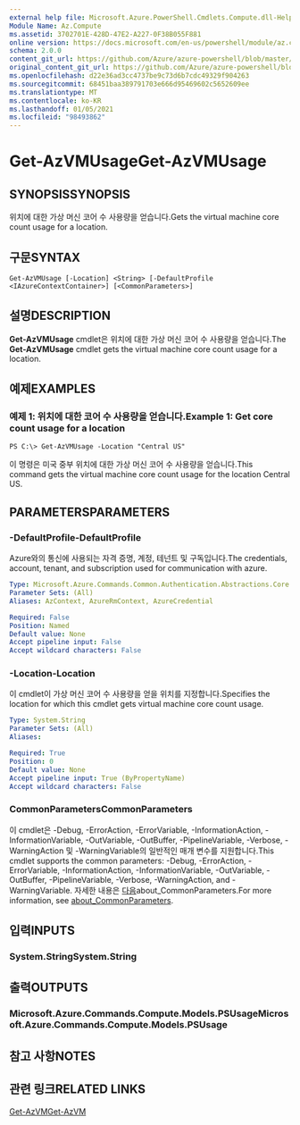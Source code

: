```yaml
---
external help file: Microsoft.Azure.PowerShell.Cmdlets.Compute.dll-Help.xml
Module Name: Az.Compute
ms.assetid: 3702701E-428D-47E2-A227-0F38B055F881
online version: https://docs.microsoft.com/en-us/powershell/module/az.compute/get-azvmusage
schema: 2.0.0
content_git_url: https://github.com/Azure/azure-powershell/blob/master/src/Compute/Compute/help/Get-AzVMUsage.md
original_content_git_url: https://github.com/Azure/azure-powershell/blob/master/src/Compute/Compute/help/Get-AzVMUsage.md
ms.openlocfilehash: d22e36ad3cc4737be9c73d6b7cdc49329f904263
ms.sourcegitcommit: 68451baa389791703e666d95469602c5652609ee
ms.translationtype: MT
ms.contentlocale: ko-KR
ms.lasthandoff: 01/05/2021
ms.locfileid: "98493862"
---
```

# <span data-ttu-id="f6272-101">Get-AzVMUsage</span><span class="sxs-lookup"><span data-stu-id="f6272-101">Get-AzVMUsage</span></span>

## <span data-ttu-id="f6272-102">SYNOPSIS</span><span class="sxs-lookup"><span data-stu-id="f6272-102">SYNOPSIS</span></span>
<span data-ttu-id="f6272-103">위치에 대한 가상 머신 코어 수 사용량을 얻습니다.</span><span class="sxs-lookup"><span data-stu-id="f6272-103">Gets the virtual machine core count usage for a location.</span></span>

## <span data-ttu-id="f6272-104">구문</span><span class="sxs-lookup"><span data-stu-id="f6272-104">SYNTAX</span></span>

```
Get-AzVMUsage [-Location] <String> [-DefaultProfile <IAzureContextContainer>] [<CommonParameters>]
```

## <span data-ttu-id="f6272-105">설명</span><span class="sxs-lookup"><span data-stu-id="f6272-105">DESCRIPTION</span></span>
<span data-ttu-id="f6272-106">**Get-AzVMUsage** cmdlet은 위치에 대한 가상 머신 코어 수 사용량을 얻습니다.</span><span class="sxs-lookup"><span data-stu-id="f6272-106">The **Get-AzVMUsage** cmdlet gets the virtual machine core count usage for a location.</span></span>

## <span data-ttu-id="f6272-107">예제</span><span class="sxs-lookup"><span data-stu-id="f6272-107">EXAMPLES</span></span>

### <span data-ttu-id="f6272-108">예제 1: 위치에 대한 코어 수 사용량을 얻습니다.</span><span class="sxs-lookup"><span data-stu-id="f6272-108">Example 1: Get core count usage for a location</span></span>
```
PS C:\> Get-AzVMUsage -Location "Central US"
```

<span data-ttu-id="f6272-109">이 명령은 미국 중부 위치에 대한 가상 머신 코어 수 사용량을 얻습니다.</span><span class="sxs-lookup"><span data-stu-id="f6272-109">This command gets the virtual machine core count usage for the location Central US.</span></span>

## <span data-ttu-id="f6272-110">PARAMETERS</span><span class="sxs-lookup"><span data-stu-id="f6272-110">PARAMETERS</span></span>

### <span data-ttu-id="f6272-111">-DefaultProfile</span><span class="sxs-lookup"><span data-stu-id="f6272-111">-DefaultProfile</span></span>
<span data-ttu-id="f6272-112">Azure와의 통신에 사용되는 자격 증명, 계정, 테넌트 및 구독입니다.</span><span class="sxs-lookup"><span data-stu-id="f6272-112">The credentials, account, tenant, and subscription used for communication with azure.</span></span>

```yaml
Type: Microsoft.Azure.Commands.Common.Authentication.Abstractions.Core.IAzureContextContainer
Parameter Sets: (All)
Aliases: AzContext, AzureRmContext, AzureCredential

Required: False
Position: Named
Default value: None
Accept pipeline input: False
Accept wildcard characters: False
```

### <span data-ttu-id="f6272-113">-Location</span><span class="sxs-lookup"><span data-stu-id="f6272-113">-Location</span></span>
<span data-ttu-id="f6272-114">이 cmdlet이 가상 머신 코어 수 사용량을 얻을 위치를 지정합니다.</span><span class="sxs-lookup"><span data-stu-id="f6272-114">Specifies the location for which this cmdlet gets virtual machine core count usage.</span></span>

```yaml
Type: System.String
Parameter Sets: (All)
Aliases:

Required: True
Position: 0
Default value: None
Accept pipeline input: True (ByPropertyName)
Accept wildcard characters: False
```

### <span data-ttu-id="f6272-115">CommonParameters</span><span class="sxs-lookup"><span data-stu-id="f6272-115">CommonParameters</span></span>
<span data-ttu-id="f6272-116">이 cmdlet은 -Debug, -ErrorAction, -ErrorVariable, -InformationAction, -InformationVariable, -OutVariable, -OutBuffer, -PipelineVariable, -Verbose, -WarningAction 및 -WarningVariable의 일반적인 매개 변수를 지원합니다.</span><span class="sxs-lookup"><span data-stu-id="f6272-116">This cmdlet supports the common parameters: -Debug, -ErrorAction, -ErrorVariable, -InformationAction, -InformationVariable, -OutVariable, -OutBuffer, -PipelineVariable, -Verbose, -WarningAction, and -WarningVariable.</span></span> <span data-ttu-id="f6272-117">자세한 내용은 [다음](http://go.microsoft.com/fwlink/?LinkID=113216)about_CommonParameters.</span><span class="sxs-lookup"><span data-stu-id="f6272-117">For more information, see [about_CommonParameters](http://go.microsoft.com/fwlink/?LinkID=113216).</span></span>

## <span data-ttu-id="f6272-118">입력</span><span class="sxs-lookup"><span data-stu-id="f6272-118">INPUTS</span></span>

### <span data-ttu-id="f6272-119">System.String</span><span class="sxs-lookup"><span data-stu-id="f6272-119">System.String</span></span>

## <span data-ttu-id="f6272-120">출력</span><span class="sxs-lookup"><span data-stu-id="f6272-120">OUTPUTS</span></span>

### <span data-ttu-id="f6272-121">Microsoft.Azure.Commands.Compute.Models.PSUsage</span><span class="sxs-lookup"><span data-stu-id="f6272-121">Microsoft.Azure.Commands.Compute.Models.PSUsage</span></span>

## <span data-ttu-id="f6272-122">참고 사항</span><span class="sxs-lookup"><span data-stu-id="f6272-122">NOTES</span></span>

## <span data-ttu-id="f6272-123">관련 링크</span><span class="sxs-lookup"><span data-stu-id="f6272-123">RELATED LINKS</span></span>

[<span data-ttu-id="f6272-124">Get-AzVM</span><span class="sxs-lookup"><span data-stu-id="f6272-124">Get-AzVM</span></span>](./Get-AzVM.md)


